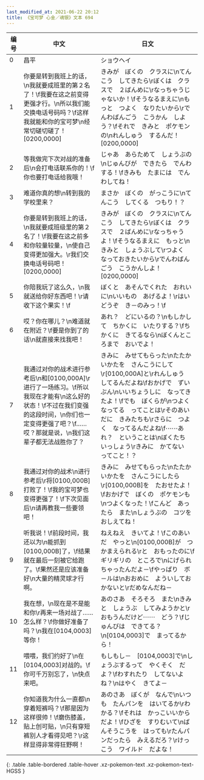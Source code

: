 ```yaml
---
last_modified_at: 2021-06-22 20:12
title: 《宝可梦 心金／魂银》文本 694
---
```

| 编号 | 中文 | 日文 |
| ---- | ---- | ---- |
| 0 | 昌平 | ショウヘイ |
| 1 | 你要是转到我班上的话，\n我就要成班里的第２名了！\f我要在这之前变得更强才行。\n所以我们能交换电话号码吗？\f这样我就能和你的宝可梦\n经常切磋切磋了！[0200,0000] | きみが　ぼくの　クラスに\nてんこう　してきたら\rぼくは　クラスで　２ばんめに\rなっちゃうじゃないか！\fそうなるまえに\nもっと　つよく　なりたいから\rでんわばんごう　こうかん　しよう？\fそれで　きみと　ポケモンの\nれんしゅう　するんだ！[0200,0000] |
| 2 | 等我做完下次对战的准备后\n会打电话联系你的！\f你也要打电话给我哦！ | じゃあ　あらためて　しょうぶの\nじゅんびが　できたら　でんわする！\fきみも　たまには　でんわしてね！ |
| 3 | 难道你真的想\n转到我的学校里来？ | まさか　ぼくの　がっこうに\nてんこう　してくる　つもり！？ |
| 4 | 你要是转到我班上的话，\n我就要成班级里的第２名了！\f我要在这之前多和你较量较量，\n使自己变得更加强大。\r我们交换电话号码吧！[0200,0000] | きみが　ぼくの　クラスに\nてんこう　してきたら\rぼくは　クラスで　２ばんめに\rなっちゃうよ！\fそうなるまえに　もっと\nきみと　しょうぶして\rつよく　なっておきたいから\rでんわばんごう　こうかんしよ！[0200,0000] |
| 5 | 你陪我玩了这么久，\n我就送给你好东西吧！\r请收下这个果实！\f | ぼくと　あそんでくれた　おれいに\nいいもの　あげるよ！\rはい　どうぞ　き－のみっ！\f |
| 6 | 哎？你在哪儿？\n难道就在附近？\f要是你到了的话\n就直接来找我吧！ | あれ？　どにいるの？\nもしかして　ちかくに　いたりする？\fちかくに　きてるなら\nぼくんところまで　おいでよ！ |
| 7 | 我通过对你的战术进行参考后\n和[0100,000A]\r进行了一场练习。\f所以我现在才能有\n这么好的状态！\f不过在我们变强的这段时间，\n你们也一定变得更强了吧？\f……哎？那就是说，\n我们这辈子都无法战胜你了？ | きみに　みせてもらった\nたたかいかたを　さんこうにして\r[0100,000A]と\rれんしゅう　してるんだよね\fおかげで　ずいぶん\nいいちょうしに　なってきたよ！\fでも　ぼくらが\nつよく　なってる　ってことは\rそのあいだに　きみたちも\rさらに　つよく　なってるんだよね\f⋯⋯あれ？　ということは\nぼくたち　いっしょう\rきみに　かてない　ってこと！？ |
| 8 | 我通过对你的战术\n进行参考后\r将[0100,000B]打败了！\f我的宝可梦也变得更强了！\f下次见面后\n请再教我一些要领吧！ | きみに　みせてもらった\nたたかいかたを　さんこうにしたら\r[0100,000B]を　たおせたよ！\fおかげで　ぼくの　ポケモンも\nつよくなった！\fこんど　あったら　また\nしょうぶの　コツを　おしえてね！ |
| 9 | 听我说！\f前段时间，我还以为\n能抓到[0100,000B]了，\f结果就在最后一刻被它给跑了。\f果然还是应该准备好\n大量的精灵球才行啊。 | ねえねえ　きいてよ！\fこのあいだ　やっと\n[0100,000B]が　つかまえられる\rと　おもったのに\fギリギリの　ところで\nにげられちゃったんだよ－\fやっぱり　ボ－ルは\nおおめに　よういしておかないと\rだめなんだね－ |
| 10 | 我在想，\n现在是不是能和你\r再来一场对战了……怎么样？\f你做好准备了吗？\n我在[0104,0003]等你！ | あのさあ　そろそろ　また\nきみと　しょうぶ　してみようかと\rおもうんだけど⋯⋯　どう？\fじゅんびは　できてる？\n[0104,0003]で　まってるから！ |
| 11 | 喂喂，我们约好了\n在[0104,0003]对战的。\f你可千万别忘了，\n快点来吧。 | もしもし－　[0104,0003]で\nしょうぶするって　やくそく　だよ？\fわすれたり　してないよね？\nはやく　きてよ－ |
| 12 | 你知道我为什么一直都\n穿着短裤吗？\f那是因为这样很帅！\f磨伤膝盖，贴上创可贴，\n只有穿短裤别人才看得见吧？\r这样显得非常得狂野啊！ | あのさあ　ぼくが　なんで\nいつも　たんパンを　はいてるか\rわかる？\fそれは　かっこいいから　だよ！\fひざを　すりむいて\nばんそうこうを　はっても\rたんパンだったら　みえるだろ？\rけっこう　ワイルド　だよな！ |
{: .table .table-bordered .table-hover .xz-pokemon-text .xz-pokemon-text-HGSS }